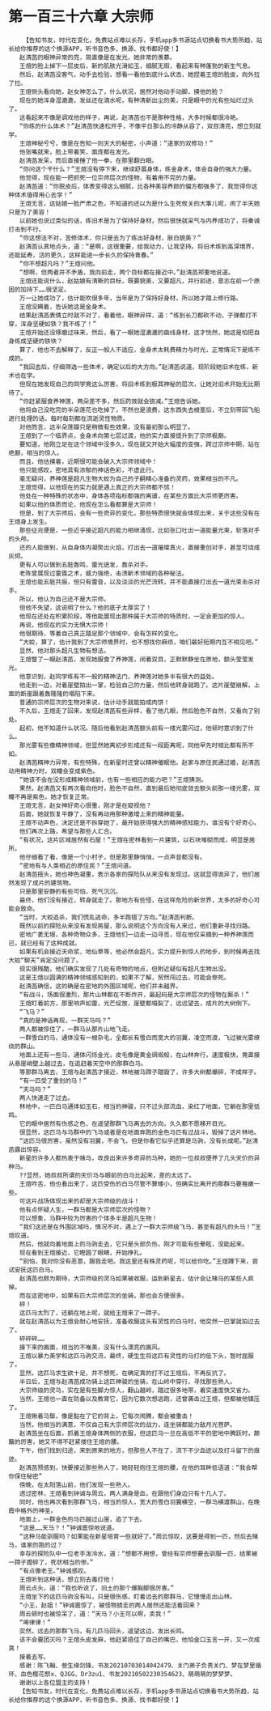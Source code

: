 # 第一百三十六章 大宗师
        【告知书友，时代在变化，免费站点难以长存，手机app多书源站点切换看书大势所趋，站长给你推荐的这个换源APP，听书音色多、换源、找书都好使！】
       赵清菡的眼神异常的亮，简直像是在发光，她非常的羡慕。
       王煊的脸上掉下一层皮后，新的肌肤光滑如玉，细腻无瑕，看起来有种蓬勃的新生气息。
       然后，赵清菡没客气，动手去检验，想看一看他到底什么状态，她捏着王煊的脸皮，向外拉了拉。
       王煊侧头看向她，赵女神怎么了，什么状况，居然对他动手动脚，摸他的脸？
       现在的她浑身湿漉漉，发丝还在滴水呢，有种清新出尘的美，只是眼中的光有些灿烂过头了。
       这看起来不像是调戏他的样子，再说，赵清菡也不是那种性格，大多时候都很冷艳。
       “你练的什么体术？”赵清菡快速松开手，不像平日那么的冷静从容了，双目清亮，想立刻就学。
       王煊神秘兮兮，像是在告知一则天大的秘密，小声道：“道家的双修功！”
       他张嘴就来，脸上带着笑，面庞都在发光。
       赵清菡发呆，而后直接捶了他一拳，在那里翻白眼。
       “你问这个干什么？”王煊没有停下来，继续舒展身体，练金身术，体会自身的强大力量。
       他觉得，现在能一把抓死一位宗师层次的怪物，有着用不完的力量。
       赵清菡道：“你脱皮后，体表变得这么细腻，比各种美容养颜的偏方都强多了，我觉得你这种体术值得用心去学！”
       王煊无言，这姑娘一脸严肃之色，不知道的还以为是什么生死攸关的大事儿呢，闹了半天她只是为了美容！
       以前她也说过类似的话，练旧术是为了保持好身材，然后很快就采气与内养成功了，将秦诚打击到不行。
       “你这想法不对，苦修体术，你只是去为了练出好身材，肤白貌美？”
       赵清菡认真地点头，道：“是啊，这很重要，给我动力，让我坚持。将旧术练到高深境界，还能延寿，活的更久，这样能进一步长久的保持青春。”
       “你不想超凡吗？”王煊问他。
       “想啊，但两者并不矛盾，我向前走，两个目标都在接近中。”赵清菡郑重地说道。
       王煊还能说什么，赵姑娘有清晰的目标，既要貌美，又要超凡，并行前进，意志在前一个原因的加持下……很坚定。
       万一让她成功了，估计能吹很多年，当年是为了保持好身材，所以她才踏上修行路。
       王煊没瞒着，告诉她这是金身术。
       结果赵清菡表情立时就不对了，看着他，眼神异样，道：“练到长刀都砍不动，子弹都打不穿，浑身坚硬如铁？我不练了！”
       王煊开始还没琢磨过味来，然后，看了一眼她湿漉漉的曲线身材，这才恍然，她这是怕把自身练成坚硬的铁块？
       算了，他也不去解释了，反正一般人不适应，金身术太耗费精力与时光，正常情况下是练不成的。
       “我回去后，仔细筛选一些体术，确定以后的大方向。”赵清菡说道，现阶段她旧术在练，新术也在学。
       但现在她发现自己的同学竟这么厉害，将旧术练到极其神秘的层次，让她对旧术开始无比期待了。
       “你赶紧服食养神莲，两朵差不多，然后药效就会锐减。”王煊告诉她。
       他将自己没吃完的半朵莲花也吃掉了，不然也是浪费，这东西失去根茎后，不立刻带回飞船进行处理的话，每时每刻都在流逝灵性物质。
       对他而言，这半朵莲瓣只是稍微有些效果，没有最初那么明显了。
       王煊到了一个临界点，金身术向第七层过渡，他的实力直接提升到了宗师极巅。
       要知道，他刚立足在这个领域中没多久，现在就又开始大幅度的变强，跨过宗师中期，站在绝巅，相当的惊人。
       而且，他估摸着，近期很可能会破入大宗师领域中！
       他只能感叹，密地具有浓郁的神话色彩，不虚此行。
       毫无疑问，养神莲是超凡生物大蛟为自己的子嗣精心准备的灵药，效果相当的不凡。
       王煊觉得，以他现在的实力就是遇上真正的大宗师都不怵！
       他处在一种特殊的状态中，身体各项指标都强的离谱，在某些方面比大宗师更厉害。
       如果以他的体质而论，他现在怎么看都算是大宗师！
       但是，到了大宗师后，会有一些奇异的变化，那些特质很快就会体现出来，关于这些没有在王煊身上发生。
       那些征兆便是，一些近乎接近超凡的能力相继涌现，比如张口吐出一道能量光束，斩落对手的头颅。
       还的人能做到，从自身体内凝聚出火焰，打出去一道璀璨真火，直接重创对手，甚至可烧成灰烬。
       更有人可以做到五脏轰鸣，雷光迸发，轰杀对手。
       老陈曾展现过雷霆之术，威力强绝，击溃新术领域的各种秘法。
       王煊也能五脏共振，但只有雷音，以及淡淡的光芒流转，并不能直接打出去一道光束击杀对手。
       所以，他认为自己还不是大宗师。
       但他不失望，这说明了什么？他的底子太厚实了！
       他现在还处在积累阶段，等他能展现出那种属于大宗师的特质时，一定会更加的惊人。
       再说，他现在的实力无惧大宗师！
       他很期待，等着自己真正踏足那个领域中，会有怎样的变化。
       “大蛟，算了，估计我到了大宗师境界时，也不想找你麻烦，咱们最好短期内互不相见吧。”
       显然，他对那头超凡生物有想法。
       王煊瞥了一眼赵清菡，发现她服食了养神莲，闭着双目，正默默静坐在原地，额头莹莹发光。
       他意识到，赵同学练有不一般的精神法门，养神莲对她多半有很大的益处。
       他走到一边，对着崖壁拍出一掌，检验自己的力量，然后他转身就跑了。这片崖壁崩解，上面的断崖跟着轰隆隆的塌陷下来。
       普通的宗师层次的生物对来说，估计动手就能拍成肉饼！
       不久后，王煊走了回来，发现赵清菡有些异样，看了他几眼，然后脸色不自然，又看向了别处。
       起初，他不知道什么状况。随后他看到赵清菡额头前有一缕光雾闪过，他顿时意识到了什么。
       那光雾有些像精神领域，但显然她离初步形成还有一段距离呢，同他早先时相比都有所不如。
       赵清菡精神力异常，有些特殊，在新星时还曾以精神催眠他。赵家与原住民通过婚，赵清菡动用精神力时，双瞳会变成紫色。
       “她该不会在没形成精神领域前，也有一些相应的能力吧？”王煊猜测。
       果然，赵清菡又有两次看向他时，脸色不自然，直到最后她彻底敛去额头前那一缕光雾，双瞳不再是紫色，她才恢复正常。
       王煊无言，赵女神好奇心很重，刚才是在窥视他？
       后面，她就恢复平静了，没有再动用那种激增上来的精神能量。
       王煊不动声色，决定还是不拆穿她了，最开始获得强大的精神感知能力，谁没有个好奇心。
       他们再次上路，希望与那些人汇合。
       “有状况，这片区域居然有石屋！”王煊在密林看到一片建筑，以石块堆砌而成，明显是居所。
       他仔细看了看，像是一个小村子，但是那里静悄悄，一点声音都没有。
       “密地有与人类相近的原住民？”王煊问道。
       赵清菡摇头，她也神色凝重，表示各家的探险队从来没有发现过。这就显得诡异了，他们居然发现了成片的建筑物。
       只是那里安静的有些可怕，死气沉沉。
       最终，他们没有接近，转身就走了。那地方有些怪，在这样危险的新世界，太多的好奇心可能会致命。
       “当时，大蛟追杀，我们慌乱逃命，多半跑错了方向。”赵清菡判断。
       既然以前的探险从来没有发现房屋，那么说明这个方向没有人来过，他们重新寻找归路。
       密地广袤无垠，各种奇物众多，王煊他们一边走一边寻觅，现在他仅采摘到一种养神莲而已，就已经有了这种成就。
       如果有机会接近天命浆、地仙草等，他必然会超凡，实力提升到惊人的地步，到时候再去找大蛟“聊天”肯定没问题了。
       现实很残酷，他们确实发现了几处有奇物的地点，但附近疑似有超凡生物出没。
       这是王煊以圆满的精神领域感知到的，如果不了解，贸然闯过去，可能会惨死。
       赵清菡确信，这的确是在密地的外围区域呢，他们并未越界。
       “有战斗，场面很激烈，那片山林都在不断炸开，最起码是大宗师层次的怪物在厮杀！”
       王煊盯着前方，那里响声如雷，光芒绽放，崖壁都塌裂了，远远望去，成片的大树倒下。
       “飞马？”
       “真的是神话再现，一群天马吗？”
       两人都被惊住了，一群马从那片山地飞走。
       一群雪白的马，通体没有一根杂毛，全都长有雪白而宽大的羽翼，凌空而渡，飞过被光雾缭绕的群山。
       地面上还有一些马，通体闪烁金光，皮毛像是黄金绸缎般，在山林奔行，速度极快，竟直接从悬崖峭壁上越过去，在追赶着天空中的那群白马。
       等那群马离去，王煊与赵清菡才接近，林地被马蹄子踏毁了，许多大树都爆碎，不成样子。
       “有一匹受了重创的马！”
       “天马吗？”
       两人快速走了过去。
       林地中，一匹白马通体如玉石，相当的神骏，只不过头部流血，染红了地面，它躺在那里低鸣。
       它的眼中居然有伤感之色，在遥望那群飞马离去的方向，久久都不愿移开目光。
       很显然，这匹马与马群中的飞马或者是在地面奔跑的金色马匹有过战斗，毁掉了这片林地。
       “这匹马很厉害，虽然没有羽翼，不会飞，但是你看它似乎还算是马驹，没有长成呢。”赵清菡露出惊容。
       新星的许多人都热衷于赌马，改良出来许多奇异的马种，她的一位叔叔便养了几头天价的异种马。
       ??显然，她叔叔所谓的天价马与眼前的白马比起来，差的太远了。
       王煊咋舌，他也看出来了，这匹受伤的白马尽管不算矮小，但确实比离开的那群马要稚嫩一些。
       可这片战场体现出来的却是大宗师级的战斗！
       他有点怀疑人生，一群马都是大宗师层次的怪物？
       可以想象，马群中较为厉害的个体多半是超凡生物！
       “我们这还是在外围区域吗，情况不对，遇上了一群大宗师级飞马，甚至有超凡的头马！”王煊叹道。
       然后，他就向着地面上的马驹走去，它只是头部负伤，刚才可能有些晕眩，没能起来。
       现在看到王煊接近，它瞪圆了眼睛，开始挣扎。
       “别怕，我对你没有恶意，跟我走吧。我这里还有株灵药呢，可以给你吃。”王煊蹲下来，尝试安抚这匹白马。
       赵清菡也颇为期待，大宗师级的灵马如果被收服，运到新星去，估计会让赌马的某些人疯掉。
       而在这密地中，如果有匹大宗师层次的坐骑，那也会方便很多。
       砰！
       这匹马太烈了，还躺在地上呢，就给王煊来了一蹄子。
       就在赵清菡以为王煊会耐心地安抚，准备收服这头有灵性的白马时，他突然一巴掌就拍过去了。
       砰砰砰……
       接下来的画面，相当的不唯美，没有什么漂亮的画风。
       王煊以暴力美学和这匹马驹交流，最终，硬生生将这匹有灵性的马打的低下头，暂时屈服了。
       显然，这匹马求生欲十足，并不想死，在确定真的打不过王煊后，不再反抗了。
       半日后，王煊与赵清菡成功骑上这匹神骏的坐骑，在山岭中穿行，寻找那些熟人。
       大宗师级的灵马，实在是有些脚力惊人，翻山越岭，踏过很多地带，着实速度快又省力。
       当然，王煊也一直在防备以及教育它，因为它数次想逃跑，还曾袭击过王煊，但都被他镇压了。
       王煊揪着马鬃，像是黏在了它的背上，它每次闹腾，都会被重击！
       当然，他相当的满意，不仅自己有大宗师层次的战力，连坐骑都能力敌月光菩萨。
       赵清菡坐在后面，抓着王煊身体两侧的衣服，但这匹马一旦在高低不平的密地中腾跃时，颠簸的厉害，她又不得不赶紧搂住王煊的腰。
       下午，他们找到归途，来到原来的地方，但那些人不在了，流下不少血迹以及打斗留下的痕迹。
       赵清菡预感到，快要接近那些熟人了，她轻轻抱住王煊的腰，在他的耳畔低语道：“我会帮你保住秘密”
       傍晚，在太阳落山前，他们发现一些熟人。
       透过密林，王煊看到钟诚与周云，两人满身是血，在跟他们身边只有十几人了。
       同时，他也再次看到那群飞马，相当的惊人，宽大的雪白羽翼横空，一群马横渡群山，在晚霞中格外的神圣。
       地面上，一群金色的马匹越过山崖，追了下去。
       “这是……天马？！”钟诚震惊地说道。
       “这种马能驯服吗？如果能在新星培育一些就好了。”周云惊叹，这要是得到一匹，然后去赌马，谁家的跑的过？
       幸存的探险队中一位老手泼冷水，道：“想都不用想，曾经有宗师想要去驯服一匹，结果被一蹄子蹬碎了，死状相当的惨。”
       “有点像老王。”钟诚感叹。
       王煊听到这种话，想立刻去毒打他！
       周云点头，道：“我也听说了，旧土的那个爆胸脚很厉害。”
       王煊坐下的这匹马驹没有叫，只是很伤感，盯着远去的那群马，它慢慢走出山林。
       “小王，赵姐！”钟诚震惊了，被怪物掳走的两人居然还能活着回来？
       周云顿时也被惊呆了，道：“天马？小王可以啊，卖我！”
       “唏律律！”
       突然，远去的那群飞马，有几匹马回头，遥望这边，发出长鸣。
       该不会要团灭吗？王煊头皮发麻，他赶紧捂住了自己的嘴巴，他怕金口玉言一开，又一次成真！
       接着去写。
       感谢：陈飞翰、叁生缘剑锋、书友20210703014042479、关门弟子负责关门、梦在梦里循环、血色樱花祭x、QJGG、Dr3zu1、书友20210502230354623、萌萌萌的梦梦梦。
       谢谢以上各位盟主的支持！
       【告知书友，时代在变化，免费站点难以长存，手机app多书源站点切换看书大势所趋，站长给你推荐的这个换源APP，听书音色多、换源、找书都好使！】